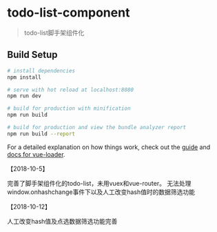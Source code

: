 ﻿# todo-list-component

> todo-list脚手架组件化

## Build Setup

``` bash
# install dependencies
npm install

# serve with hot reload at localhost:8080
npm run dev

# build for production with minification
npm run build

# build for production and view the bundle analyzer report
npm run build --report
```

For a detailed explanation on how things work, check out the [guide](http://vuejs-templates.github.io/webpack/) and [docs for vue-loader](http://vuejs.github.io/vue-loader).

【2018-10-5】

完善了脚手架组件化的todo-list，未用vuex和vue-router。
无法处理 window.onhashchange事件下以及人工改变hash值时的数据筛选功能

【2018-10-12】

人工改变hash值及点选数据筛选功能完善
